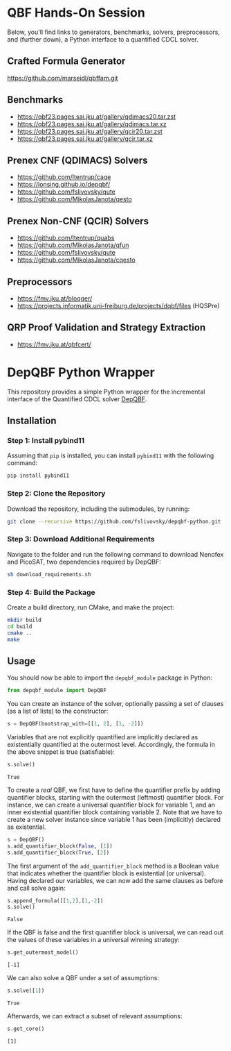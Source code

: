 # QBF Hands-On Session

Below, you'll find links to generators, benchmarks, solvers, preprocessors, and (further down), a Python interface to a quantified CDCL solver.

## Crafted Formula Generator

https://github.com/marseidl/qbffam.git

## Benchmarks

- https://qbf23.pages.sai.jku.at/gallery/qdimacs20.tar.zst
- https://qbf23.pages.sai.jku.at/gallery/qdimacs.tar.xz
- https://qbf23.pages.sai.jku.at/gallery/qcir20.tar.zst
- https://qbf23.pages.sai.jku.at/gallery/qcir.tar.xz

## Prenex CNF (QDIMACS) Solvers

- https://github.com/ltentrup/caqe
- https://lonsing.github.io/depqbf/
- https://github.com/fslivovsky/qute
- https://github.com/MikolasJanota/qesto

## Prenex Non-CNF (QCIR) Solvers

- https://github.com/ltentrup/quabs
- https://github.com/MikolasJanota/qfun
- https://github.com/fslivovsky/qute
- https://github.com/MikolasJanota/cqesto

## Preprocessors

- https://fmv.jku.at/bloqqer/
- https://projects.informatik.uni-freiburg.de/projects/dqbf/files (HQSPre)

## QRP Proof Validation and Strategy Extraction
- https://fmv.jku.at/qbfcert/

# DepQBF Python Wrapper

This repository provides a simple Python wrapper for the incremental interface of the Quantified CDCL solver [DepQBF](https://lonsing.github.io/depqbf/).

## Installation

### Step 1: Install pybind11

Assuming that `pip` is installed, you can install `pybind11` with the following command:

```bash
pip install pybind11
```

### Step 2: Clone the Repository

Download the repository, including the submodules, by running:

```bash
git clone --recursive https://github.com/fslivovsky/depqbf-python.git
```

### Step 3: Download Additional Requirements

Navigate to the folder and run the following command to download Nenofex and PicoSAT, two dependencies required by DepQBF:

```bash
sh download_requirements.sh
```

### Step 4: Build the Package

Create a build directory, run CMake, and make the project:

```bash
mkdir build
cd build
cmake ..
make
```

## Usage

You should now be able to import the `depqbf_module` package in Python:

```python
from depqbf_module import DepQBF
```
You can create an instance of the solver, optionally passing a set of clauses (as a list of lists) to the constructor:

```python
s = DepQBF(bootstrap_with=[[1, 2], [1, -2]])
```

Variables that are not explicitly quantified are implicitly declared as existentially quantified at the outermost level. Accordingly, the formula in the above snippet is true (satisfiable):

```python
s.solve()
```
```plaintext
True
```

To create a *real* QBF, we first have to define the quantifier prefix by adding quantifier blocks, starting with the outermost (leftmost) quantifier block. For instance, we can create a universal quantifier block for variable 1, and an inner existential quantifier block containing variable 2. Note that we have to create a new solver instance since variable 1 has been (implicitly) declared as existential.

```python
s = DepQBF()
s.add_quantifier_block(False, [1])
s.add_quantifier_block(True, [2])
```

The first argument of the `add_quantifier_block` method is a Boolean value that indicates whether the quantifier block is existential (or universal).
Having declared our variables, we can now add the same clauses as before and call solve again:

```python
s.append_formula([[1,2],[1,-2])
s.solve()
```
```plaintext
False
```

If the QBF is false and the first quantifier block is universal, we can read out the values of these variables in a universal winning strategy:

```python
s.get_outermost_model()
```
```plaintext
[-1]
```

We can also solve a QBF under a set of assumptions:

```python
s.solve([1])
```
```plaintext
True
```

Afterwards, we can extract a subset of relevant assumptions:

```python
s.get_core()
```
```plaintext
[1]
```
